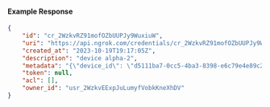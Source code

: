 <!-- Code generated for API Clients. DO NOT EDIT. -->

#### Example Response

```json
{
	"id": "cr_2WzkvRZ91mofOZbUUPJy9WuxiuW",
	"uri": "https://api.ngrok.com/credentials/cr_2WzkvRZ91mofOZbUUPJy9WuxiuW",
	"created_at": "2023-10-19T19:17:05Z",
	"description": "device alpha-2",
	"metadata": "{\"device_id\": \"d5111ba7-0cc5-4ba3-8398-e6c79e4e89c2\"}",
	"token": null,
	"acl": [],
	"owner_id": "usr_2WzkvEExpJuLumyfVobkKneXhDV"
}
```
